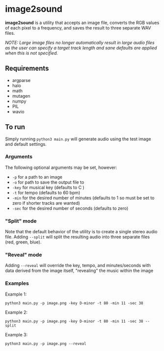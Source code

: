 # image2sound

**image2sound** is a utility that accepts an image file, converts the RGB values of each pixel to a frequency, and saves the result to three separate WAV files.

*NOTE: Large image files no longer automatically result in large audio files as the user can specify a target track length and sane defaults are applied when this is not specified.*

## Requirements
- argparse
- halo
- math
- mutagen
- numpy
- PIL
- wavio 

## To run
Simply running `python3 main.py` will generate audio using the test image and default settings.

### Arguments

The following optional arguments may be set, however:

- `-p` for a path to an image
- `-o` for path to save the output file to
- `-key` for musical key (defaults to C )
- `-t` for tempo (defaults to 60 bpm)
- `-min` for the desired number of minutes (defaults to 1 so must be set to zero if shorter tracks are wanted)
- `-sec` for the desired number of seconds (defaults to zero)

### "Split" mode

Note that the default behavior of the utility is to create a single stereo audio file. 
Adding `--split` will split the resulting audio into three separate files (red, green, blue).

### "Reveal" mode

Adding `--reveal` will override the key, tempo, and minutes/seconds with data derived from the image itself, "revealing" the music within the image

### Examples

Example 1:
```
python3 main.py -p image.png -key D-minor -t 80 -min 11 -sec 38
```

Example 2:
```
python3 main.py -p image.png -key D-minor -t 80 -min 11 -sec 38 --split
```

Example 3:
```
python3 main.py -p image.png --reveal
```
